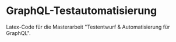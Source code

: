 # GraphQL-Testautomatisierung

Latex-Code für die Masterarbeit "Testentwurf & Automatisierung für GraphQL".

